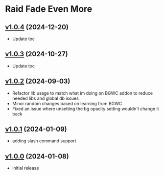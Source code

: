 # Raid Fade Even More

## [v1.0.4](https://github.com/rbgdevx/raid-fade-even-more/releases/tag/v1.0.4) (2024-12-20)

- Update toc

## [v1.0.3](https://github.com/rbgdevx/raid-fade-even-more/releases/tag/v1.0.3) (2024-10-27)

- Update toc

## [v1.0.2](https://github.com/rbgdevx/raid-fade-even-more/releases/tag/v1.0.2) (2024-09-03)

- Refactor lib usage to match what im doing on BGWC addon to reduce needed libs and global db issues
- Minor random changes based on learning from BGWC
- Fixed an issue where unsetting the bg opacity setting wouldn't change it back

## [v1.0.1](https://github.com/rbgdevx/raid-fade-even-more/releases/tag/v1.0.1) (2024-01-09)

- adding slash command support

## [v1.0.0](https://github.com/rbgdevx/raid-fade-even-more/releases/tag/v1.0.0) (2024-01-08)

- initial release
